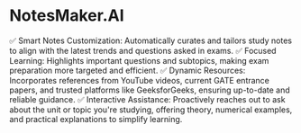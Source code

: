 # NotesMaker.AI

✅ Smart Notes Customization: Automatically curates and tailors study notes to align with the latest trends and questions asked in exams.
✅ Focused Learning: Highlights important questions and subtopics, making exam preparation more targeted and efficient.
✅ Dynamic Resources: Incorporates references from YouTube videos, current GATE entrance papers, and trusted platforms like GeeksforGeeks, ensuring up-to-date and reliable guidance.
✅ Interactive Assistance: Proactively reaches out to ask about the unit or topic you're studying, offering theory, numerical examples, and practical explanations to simplify learning.
